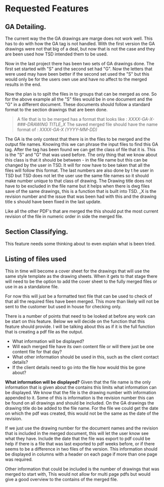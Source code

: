 # Requested Features

## GA Detailing.
The current way the the GA drawings are marge does not work well. This has to do with how the GA tag is not handled. With the first version the GA drawings were not that big of a deal, but now that is not the case and they are been used how TSD intended them to be used. 

Now in the last project there has been two sets of GA drawings done. The first set started with "S" and the second set had "G". Now the letters that were used may have been better if the second set used the "S" but this would only be for the users own use and have no affect to the merged results in the end. 

Now the plan is to spilt the files in to groups that can be merged as one. So for the above example all the "S" files would be in one document and the "G" in a different document. These documents should follow a standard format to the section drawings that are been done. 

> A file that is to be merged has a format that looks like : *XXXX-GA-X-###-DRAWING TITLE_X*
> The saved merged file should have the name format of : *XXXX-GA-X (YYYY-MM-DD)*

The GA is the only contest that there is in the files to be merged and the output file names. Knowing this we can phrase the input files to find this GA tag. After the tag has been found we can get the class of file that it is. This is the "S" and "G" that was used before. The only thing that we know about this class is that it should be between *-* in the file name but this can be changed by the user  in TSD. It will for now have to bee taken that all the files will follow this format. The last numbers are also done by t he user in TSD but TSD does not let the user use the same file names so it should make number unique to that class of drawing. The Drawing title does not have to be excluded in the file name but it helps when there is dwg files save of the same drawings, this is a function that is built into TSD. _X is the revision number and the issue that was been had with this and the drawing title s should have been fixed in the last update.

Like all the other PDF's that are merged the this should put the most current revision of the file in numeric order in side the merged file. 

## Section Classifying.
This feature needs some thinking about to even explain what is been tried.

## Listing of files used
This in time will become a cover sheet for the drawings that will use the same style template as the drawing sheets. When it gets to that stage there will need to be the option to add the cover sheet to the fully merged files or use in as a standalone file.
 
For now this will just be a formatted text file that can be used to check of that all the required files have been merged. This more than likely will not be sent to the customer but used in house for checking only.

There is a number of points that need to be looked at before any work can be start on this feature. Below we will decide on the function that this feature should provide. I will be talking about this as if it is the full function that is creating a pdf file as the output.

- What information will be displayed?
- Will each merged file have its own content file or will there just be one content file for that day?
- What other information should be used in this, such as the client contact details?
- If the client details need to go into the file how would this be gone about?

**What information will be displayed?**
Given that the file name is the only information that is given about the contains this limits what information can be displayed. We know that the file is the drawing number with information appended to it. Some of this is information is the revision number this can be found on all drawings and should be included. On the GA drawings the drawing title do be added to the file name. For the file we could get the date on which the pdf was created, this would not be the same as the date of the revision. 

If we just use the drawing number for the document names and the revision that is included in the merged document, this will let the user know see what they have. Include the date that the file was export to pdf could be help if there is a file that was last exported to pdf weeks before, or if there seems to be a difference in two files of the version. This information should be displayed in columns with a header on each page if more than one page was required.
 
Other information that could be included is the number of drawings that was merged to start with, This would not allow for multi page pdfs  but would give a good overview to the contains of the merged file.

